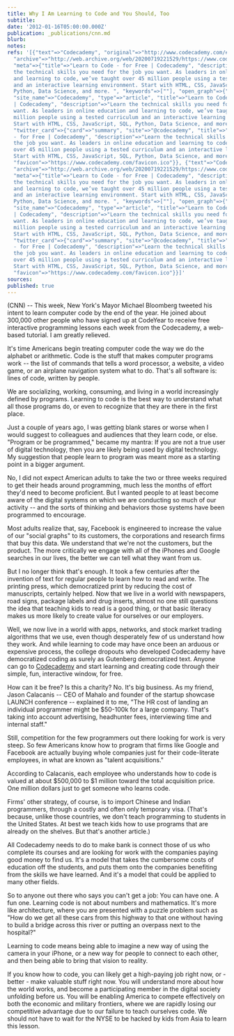 ```yaml
---
title: Why I Am Learning to Code and You Should, Too
subtitle: 
date: '2012-01-16T05:00:00.000Z'
publication: _publications/cnn.md
blurb: 
notes: 
refs: '[{"text"=>"Codecademy", "original"=>"http://www.codecademy.com/#!/exercises/0",
  "archive"=>"http://web.archive.org/web/20200719221529/https://www.codecademy.com/",
  "meta"=>{"title"=>"Learn to Code - for Free | Codecademy", "description"=>"Learn
  the technical skills you need for the job you want. As leaders in online education
  and learning to code, we’ve taught over 45 million people using a tested curriculum
  and an interactive learning environment. Start with HTML, CSS, JavaScript, SQL,
  Python, Data Science, and more. ", "keywords"=>[""], "open_graph"=>{"url"=>"https://www.codecademy.com/",
  "site_name"=>"Codecademy", "type"=>"article", "title"=>"Learn to Code - for Free
  | Codecademy", "description"=>"Learn the technical skills you need for the job you
  want. As leaders in online education and learning to code, we’ve taught over 45
  million people using a tested curriculum and an interactive learning environment.
  Start with HTML, CSS, JavaScript, SQL, Python, Data Science, and more. ", "images"=>[{"url"=>"https://images.codecademy.com/social/logo-codecademy-social.png"}]},
  "twitter_card"=>{"card"=>"summary", "site"=>"@codecademy", "title"=>"Learn to Code
  - for Free | Codecademy", "description"=>"Learn the technical skills you need for
  the job you want. As leaders in online education and learning to code, we’ve taught
  over 45 million people using a tested curriculum and an interactive learning environment.
  Start with HTML, CSS, JavaScript, SQL, Python, Data Science, and more. ", "images"=>[{"url"=>"https://images.codecademy.com/social/logo-codecademy-social.png"}]},
  "favicon"=>"https://www.codecademy.com/favicon.ico"}}, {"text"=>"Codecademy", "original"=>"http://www.codecademy.com/#!/exercises/0",
  "archive"=>"http://web.archive.org/web/20200719221529/https://www.codecademy.com/",
  "meta"=>{"title"=>"Learn to Code - for Free | Codecademy", "description"=>"Learn
  the technical skills you need for the job you want. As leaders in online education
  and learning to code, we’ve taught over 45 million people using a tested curriculum
  and an interactive learning environment. Start with HTML, CSS, JavaScript, SQL,
  Python, Data Science, and more. ", "keywords"=>[""], "open_graph"=>{"url"=>"https://www.codecademy.com/",
  "site_name"=>"Codecademy", "type"=>"article", "title"=>"Learn to Code - for Free
  | Codecademy", "description"=>"Learn the technical skills you need for the job you
  want. As leaders in online education and learning to code, we’ve taught over 45
  million people using a tested curriculum and an interactive learning environment.
  Start with HTML, CSS, JavaScript, SQL, Python, Data Science, and more. ", "images"=>[{"url"=>"https://images.codecademy.com/social/logo-codecademy-social.png"}]},
  "twitter_card"=>{"card"=>"summary", "site"=>"@codecademy", "title"=>"Learn to Code
  - for Free | Codecademy", "description"=>"Learn the technical skills you need for
  the job you want. As leaders in online education and learning to code, we’ve taught
  over 45 million people using a tested curriculum and an interactive learning environment.
  Start with HTML, CSS, JavaScript, SQL, Python, Data Science, and more. ", "images"=>[{"url"=>"https://images.codecademy.com/social/logo-codecademy-social.png"}]},
  "favicon"=>"https://www.codecademy.com/favicon.ico"}}]'
sources: 
published: true
---
```

(CNN) -- This week, New York's Mayor Michael Bloomberg tweeted his intent to learn computer code by the end of the year. He joined about 300,000 other people who have signed up at CodeYear to receive free interactive programming lessons each week from the Codecademy, a web-based tutorial. I am greatly relieved.

It's time Americans begin treating computer code the way we do the alphabet or arithmetic. Code is the stuff that makes computer programs work -- the list of commands that tells a word processor, a website, a video game, or an airplane navigation system what to do. That's all software is: lines of code, written by people.

We are socializing, working, consuming, and living in a world increasingly defined by programs. Learning to code is the best way to understand what all those programs do, or even to recognize that they are there in the first place.

Just a couple of years ago, I was getting blank stares or worse when I would suggest to colleagues and audiences that they learn code, or else. "Program or be programmed," became my mantra: If you are not a true user of digital technology, then you are likely being used by digital technology. My suggestion that people learn to program was meant more as a starting point in a bigger argument.

No, I did not expect American adults to take the two or three weeks required to get their heads around programming, much less the months of effort they'd need to become proficient. But I wanted people to at least become aware of the digital systems on which we are conducting so much of our activity -- and the sorts of thinking and behaviors those systems have been programmed to encourage.

Most adults realize that, say, Facebook is engineered to increase the value of our "social graphs" to its customers, the corporations and research firms that buy this data. We understand that we're not the customers, but the product. The more critically we engage with all of the iPhones and Google searches in our lives, the better we can tell what they want from us.

But I no longer think that's enough. It took a few centuries after the invention of text for regular people to learn how to read and write. The printing press, which democratized print by reducing the cost of manuscripts, certainly helped. Now that we live in a world with newspapers, road signs, package labels and drug inserts, almost no one still questions the idea that teaching kids to read is a good thing, or that basic literacy makes us more likely to create value for ourselves or our employers.

Well, we now live in a world with apps, networks, and stock market trading algorithms that we use, even though desperately few of us understand how they work. And while learning to code may have once been an arduous or expensive process, the college dropouts who developed Codecademy have democratized coding as surely as Gutenberg democratized text. Anyone can go to [Codecademy](http://www.codecademy.com/#!/exercises/0) and start learning and creating code through their simple, fun, interactive window, for free.

How can it be free? Is this a charity? No. It's big business. As my friend, Jason Calacanis -- CEO of Mahalo and founder of the startup showcase LAUNCH conference -- explained it to me, "The HR cost of landing an individual programmer might be $50-100k for a large company. That's taking into account advertising, headhunter fees, interviewing time and internal staff."

Still, competition for the few programmers out there looking for work is very steep. So few Americans know how to program that firms like Google and Facebook are actually buying whole companies just for their code-literate employees, in what are known as "talent acquisitions."

According to Calacanis, each employee who understands how to code is valued at about $500,000 to $1 million toward the total acquisition price. One million dollars just to get someone who learns code.

Firms' other strategy, of course, is to import Chinese and Indian programmers, through a costly and often only temporary visa. (That's because, unlike those countries, we don't teach programming to students in the United States. At best we teach kids how to use programs that are already on the shelves. But that's another article.)

All Codecademy needs to do to make bank is connect those of us who complete its courses and are looking for work with the companies paying good money to find us. It's a model that takes the cumbersome costs of education off the students, and puts them onto the companies benefiting from the skills we have learned. And it's a model that could be applied to many other fields.

So to anyone out there who says you can't get a job: You can have one. A fun one. Learning code is not about numbers and mathematics. It's more like architecture, where you are presented with a puzzle problem such as "How do we get all these cars from this highway to that one without having to build a bridge across this river or putting an overpass next to the hospital?"

Learning to code means being able to imagine a new way of using the camera in your iPhone, or a new way for people to connect to each other, and then being able to bring that vision to reality.

If you know how to code, you can likely get a high-paying job right now, or - better - make valuable stuff right now. You will understand more about how the world works, and become a participating member in the digital society unfolding before us. You will be enabling America to compete effectively on both the economic and military frontiers, where we are rapidly losing our competitive advantage due to our failure to teach ourselves code. We should not have to wait for the NYSE to be hacked by kids from Asia to learn this lesson.
